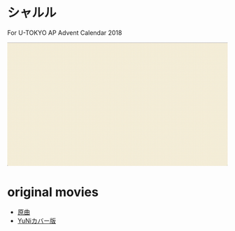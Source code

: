 # シャルル
For U-TOKYO AP Advent Calendar 2018

<img src="images/second.gif">

# original movies
* <a href="https://youtu.be/TA5OFS_xX0c">原曲 </a>  
* <a href="https://youtu.be/LjkDJHk2KrE">YuNiカバー版 </a>  
